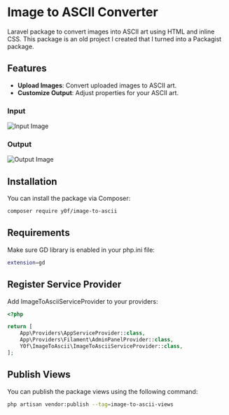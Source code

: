 # Image to ASCII Converter

Laravel package to convert images into ASCII art using HTML and inline CSS. This package is an old project I created that I turned into a Packagist package.

## Features

- **Upload Images**: Convert uploaded images to ASCII art.
- **Customize Output**: Adjust properties for your ASCII art.

### Input

![Input Image](https://github.com/y0f/html-css-ascii-converter/assets/70378641/52df0461-74a2-48fe-a865-183c2db8ca9f)

### Output

![Output Image](https://github.com/y0f/html-css-ascii-converter/assets/70378641/0cfb710d-155b-4b64-937e-46a7a1c8e07d)

## Installation

You can install the package via Composer:

```bash
composer require y0f/image-to-ascii
```

## Requirements

Make sure GD library is enabled in your php.ini file:
```bash
extension=gd
```

## Register Service Provider

Add ImageToAsciiServiceProvider to your providers:

```php
<?php

return [
    App\Providers\AppServiceProvider::class,
    App\Providers\Filament\AdminPanelProvider::class,
    Y0f\ImageToAscii\ImageToAsciiServiceProvider::class,
];

```

## Publish Views
You can publish the package views using the following command:
```bash
php artisan vendor:publish --tag=image-to-ascii-views
```
